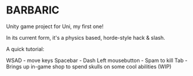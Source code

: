 # BARBARIC
Unity game project for Uni, my first one!

In its current form, it's a physics based, horde-style hack & slash.

A quick tutorial:

WSAD - move keys
Spacebar - Dash
Left mousebutton - Spam to kill
Tab - Brings up in-game shop to spend skulls on some cool abilities (WIP)
